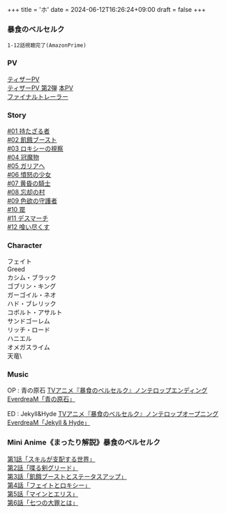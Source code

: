 +++
title = 'ホ'
date = 2024-06-12T16:26:24+09:00
draft = false
+++

### 暴食のベルセルク
```
1-12話視聴完了(AmazonPrime)
```

### PV
[ティザーPV](https://youtu.be/IxIxGQ7tJ_s)\
[ティザーPV 第2弾](https://youtu.be/lFp0HbjzF64)
[本PV](https://youtu.be/CdaFCMtJ32Q)\
[ファイナルトレーラー](https://youtu.be/iurSQgqT6Ug)

### Story
[#01 持たざる者](https://bousyoku-anime.com/story/episode01)\
[#02 飢餓ブースト](https://bousyoku-anime.com/story/episode02)\
[#03 ロキシーの視察](https://bousyoku-anime.com/story/episode03)\
[#04 冠魔物](https://bousyoku-anime.com/story/episode04)\
[#05 ガリアへ](https://bousyoku-anime.com/story/episode05)\
[#06 憤怒の少女](https://bousyoku-anime.com/story/episode06)\
[#07 黄昏の騎士](https://bousyoku-anime.com/story/episode07)\
[#08 忘却の村](https://bousyoku-anime.com/story/episode08)\
[#09 色欲の守護者](https://bousyoku-anime.com/story/episode09)\
[#10 罠](https://bousyoku-anime.com/story/episode10)\
[#11 デスマーチ](https://bousyoku-anime.com/story/episode11)\
[#12 喰い尽くす](https://bousyoku-anime.com/story/episode12)

### Character
フェイト\
Greed\
カシム・ブラック\
ゴブリン・キング\
ガーゴイル・ネオ\
ハド・ブレリック\
コボルト・アサルト\
サンドゴーレム\
リッチ・ロード\
ハニエル\
オメガスライム\
天竜\

### Music
OP : 青の原石
[TVアニメ『暴食のベルセルク』ノンテロップエンディング EverdreaM「青の原石」](https://youtu.be/ZK6PbDb73jg)

ED : Jekyll&Hyde
[TVアニメ『暴食のベルセルク』ノンテロップオープニング EverdreaM「Jekyll & Hyde」](https://youtu.be/h6GeUDua0MM)
### Mini Anime《まったり解説》暴食のベルセルク
[第1話「スキルが支配する世界」](https://youtu.be/rLxhtIeihhc)\
[第2話「喋る剣グリード」](https://youtu.be/cQQG35XmrAs)\
[第3話「飢餓ブーストとステータスアップ」](https://youtu.be/S8koxNFmNgQ)\
[第4話「フェイトとロキシー」](https://youtu.be/ZE1kIr23_Bs)\
[第5話「マインとエリス」](https://youtu.be/3Mr-8-PNHa0)\
[第6話「七つの大罪とは」](https://youtu.be/3ReePmDCFcg)

